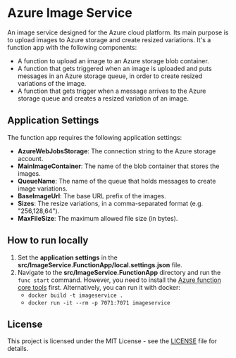 # Azure Image Service

An image service designed for the Azure cloud platform. Its main purpose is to upload images to Azure storage and create resized variations. It's a function app with the following components:

- A function to upload an image to an Azure storage blob container.
- A function that gets triggered when an image is uploaded and puts messages in an Azure storage queue, in order to create resized variations of the image.
- A function that gets trigger when a message arrives to the Azure storage queue and creates a resized variation of an image.

## Application Settings

The function app requires the following application settings:

- **AzureWebJobsStorage**: The connection string to the Azure storage account.
- **MainImageContainer**: The name of the blob container that stores the images.
- **QueueName**: The name of the queue that holds messages to create image variations.
- **BaseImageUrl**: The base URL prefix of the images.
- **Sizes**: The resize variations, in a comma-separated format (e.g. "256,128,64").
- **MaxFileSize**: The maximum allowed file size (in bytes).

## How to run locally

1. Set the **application settings** in the **src/ImageService.FunctionApp/local.settings.json** file.
1. Navigate to the **src/ImageService.FunctionApp** directory and run the `func start` command. However, you need to install the [Azure function core tools](https://github.com/Azure/azure-functions-core-tools) first. Alternatively, you can run it with docker:
   - `docker build -t imageservice .`
   - `docker run -it --rm -p 7071:7071 imageservice`

## License

This project is licensed under the MIT License - see the [LICENSE](LICENSE) file for details.
